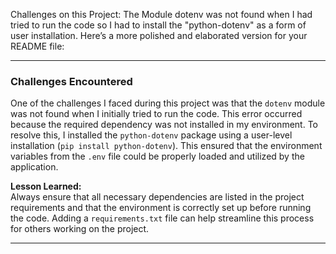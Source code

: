 Challenges on this Project: The Module dotenv was not found when I had tried to run the code so I had to install the "python-dotenv" as a form of user installation. Here’s a more polished and elaborated version for your README file:

---

### **Challenges Encountered**
One of the challenges I faced during this project was that the `dotenv` module was not found when I initially tried to run the code. This error occurred because the required dependency was not installed in my environment. To resolve this, I installed the `python-dotenv` package using a user-level installation (`pip install python-dotenv`). This ensured that the environment variables from the `.env` file could be properly loaded and utilized by the application.

**Lesson Learned:**  
Always ensure that all necessary dependencies are listed in the project requirements and that the environment is correctly set up before running the code. Adding a `requirements.txt` file can help streamline this process for others working on the project.

---